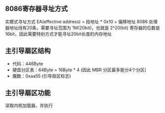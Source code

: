 ## 8086寄存器寻址方式

实模式寻址方式 EA(effective address) = 段地址 * 0x10 + 偏移地址
8086 处理器地址线有20条，需要寻址范围为 1M(20bit)，也就是 2^20(bit)
寄存器的位数是16bit，因此需要特别方式才能寻址20bit长度的内存地址

## 主引导扇区结构

- 代码：446Byte
- 硬盘分区表：64Byte = 16Byte * 4 (因此 MBR 分区最多能分4个分区)
- 魔数：0xaa55 (引导扇区标志)

## 主引导扇区功能

读取内核加载器，并执行
